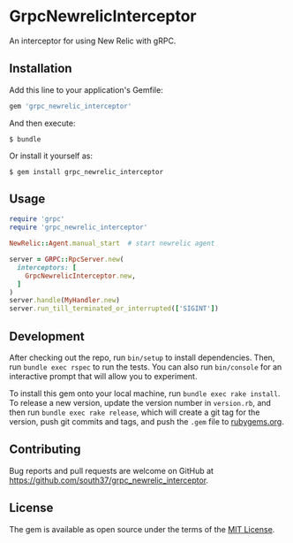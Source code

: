 # GrpcNewrelicInterceptor
An interceptor for using New Relic with gRPC.

## Installation

Add this line to your application's Gemfile:

```ruby
gem 'grpc_newrelic_interceptor'
```

And then execute:

    $ bundle

Or install it yourself as:

    $ gem install grpc_newrelic_interceptor

## Usage

```ruby
require 'grpc'
require 'grpc_newrelic_interceptor'

NewRelic::Agent.manual_start  # start newrelic agent

server = GRPC::RpcServer.new(
  interceptors: [
    GrpcNewrelicInterceptor.new,
  ]
)
server.handle(MyHandler.new)
server.run_till_terminated_or_interrupted(['SIGINT'])
```

## Development

After checking out the repo, run `bin/setup` to install dependencies. Then, run `bundle exec rspec` to run the tests. You can also run `bin/console` for an interactive prompt that will allow you to experiment.

To install this gem onto your local machine, run `bundle exec rake install`. To release a new version, update the version number in `version.rb`, and then run `bundle exec rake release`, which will create a git tag for the version, push git commits and tags, and push the `.gem` file to [rubygems.org](https://rubygems.org).

## Contributing

Bug reports and pull requests are welcome on GitHub at https://github.com/south37/grpc_newrelic_interceptor.

## License

The gem is available as open source under the terms of the [MIT License](https://opensource.org/licenses/MIT).

